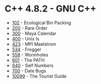 # C++ 4.8.2 - GNU C++

- [102](102/solution.cpp) - Ecological Bin Packing
- [200](200/solution.cpp) - Rare Order
- [300](300/solution.cpp) - Maya Calendar
- [400](400/solution.cpp) - Unix ls
- [423](423/solution.cpp) - MPI Maelstrom
- [534](534/solution.cpp) - Frogger
- [558](558/solution.cpp) - Wormholes
- [601](601/solution.cpp) - The PATH
- [640](640/solution.cpp) - Self Numbers
- [700](700/solution.cpp) - Date Bugs
- [10099](10099/solution.cpp) - The Tourist Guide

